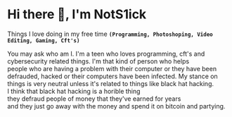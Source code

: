 # Hi there 👋, I'm NotS1ick

Things I love doing in my free time **`(Programming, Photoshoping, Video Editing, Gaming, Cft's)`**

You may ask who am I. I'm a teen who loves programming, cft's and cybersecurity related things. I'm that kind of person who helps <br>
people who are having a problem with their computer or they have been defrauded, hacked or their computers have been infected. My stance on things is very neutral unless it's related to things like black hat hacking.<br>
I think that black hat hacking is a horible thing<br>they defraud people of money that they've earned for years <br>
and they just go away with the money and spend it on bitcoin and partying.
